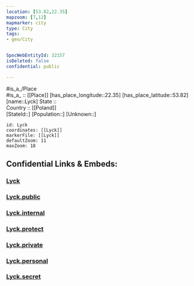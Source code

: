 ```yaml
---
location: [53.82,22.35] 
mapzoom: [7,12] 
mapmarker: city 
type: City
tags:
- geo/City


SpocWebEntityId: 32157
isDeleted: false
confidential: public

---
```

#is_a_/Place  
#is_a_ :: [[Place]] 
[has_place_longitude::22.35] 
[has_place_latitude::53.82] 
[name::Lyck] 
State ::  
Country :: [[Poland]]  
[StateId::] 
[Population::] 
[Unknown::] 


```leaflet
id: Lyck
coordinates: [[Lyck]] 
markerFile: [[Lyck]] 
defaultZoom: 11 
maxZoom: 18
```


## Confidential Links & Embeds: 

### [Lyck](/_Standards/Earth/Continent/Europe/Europe~East/Poland/Provinces~Poland/Warmian-Masurian/City/Lyck.md) 

### [Lyck.public](/_public/Earth/Continent/Europe/Europe~East/Poland/Provinces~Poland/Warmian-Masurian/City/Lyck.public.md) 

### [Lyck.internal](/_internal/Earth/Continent/Europe/Europe~East/Poland/Provinces~Poland/Warmian-Masurian/City/Lyck.internal.md) 

### [Lyck.protect](/_protect/Earth/Continent/Europe/Europe~East/Poland/Provinces~Poland/Warmian-Masurian/City/Lyck.protect.md) 

### [Lyck.private](/_private/Earth/Continent/Europe/Europe~East/Poland/Provinces~Poland/Warmian-Masurian/City/Lyck.private.md) 

### [Lyck.personal](/_personal/Earth/Continent/Europe/Europe~East/Poland/Provinces~Poland/Warmian-Masurian/City/Lyck.personal.md) 

### [Lyck.secret](/_secret/Earth/Continent/Europe/Europe~East/Poland/Provinces~Poland/Warmian-Masurian/City/Lyck.secret.md)


